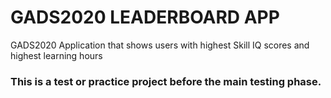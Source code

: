 # GADS2020 LEADERBOARD APP
GADS2020 Application that shows users with highest Skill IQ scores and highest learning hours

### This is a test or practice project before the main testing phase.
